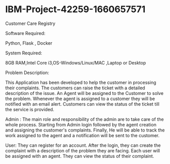 # IBM-Project-42259-1660657571
Customer Care Registry


Software Required:

Python, Flask , Docker

System Required:

8GB RAM,Intel Core i3,OS-Windows/Linux/MAC ,Laptop or Desktop

Problem Description:

This Application has been developed to help the customer in processing their complaints.  The customers can raise the ticket with a detailed description of the issue.  An Agent will be assigned to the Customer to solve the problem.  Whenever the agent is assigned to a customer they will be notified with an email alert.  Customers can view the status of the ticket till the service is provided.



Admin : The main role and responsibility of the admin are to take care of the whole process.  Starting from Admin login followed by the agent creation and assigning the customer's complaints.  Finally, He will be able to track the work assigned to the agent and a notification will be sent to the customer.




User: They can register for an account.  After the login, they can create the complaint with a description of the problem they are facing.  Each user will be assigned with an agent.  They can view the status of their complaint.

